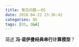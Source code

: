 ```yaml
---
title: 常见问题——OS
date: 2018-04-22 23:36:42
categories: OS
tags: [OS, Q&A]
---
```

简述 **冯·诺伊曼经典串行计算模型**？
